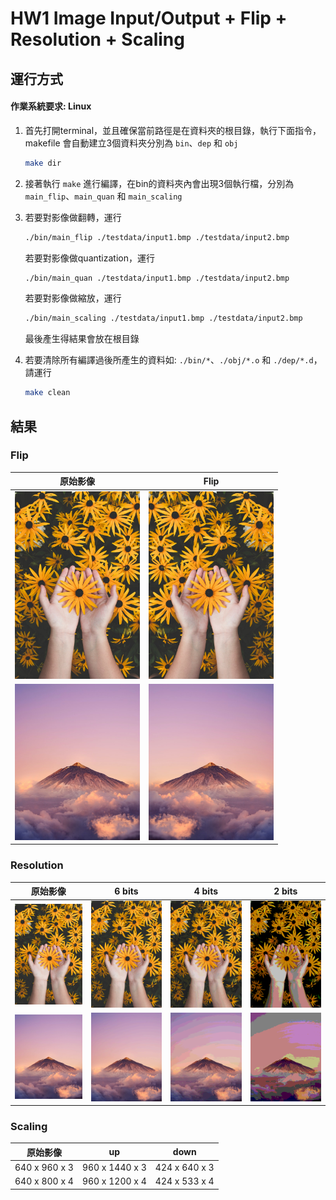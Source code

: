 # HW1 Image Input/Output + Flip + Resolution + Scaling

## 運行方式

#### 作業系統要求: Linux

1.  首先打開terminal，並且確保當前路徑是在資料夾的根目錄，執行下面指令，makefile 會自動建立3個資料夾分別為 ``bin``、``dep`` 和 ``obj``

    ```bash
    make dir
    ```

2.  接著執行 ``make`` 進行編譯，在bin的資料夾內會出現3個執行檔，分別為 ``main_flip``、``main_quan`` 和 ``main_scaling``

3.  若要對影像做翻轉，運行

    ```bash
	./bin/main_flip ./testdata/input1.bmp ./testdata/input2.bmp
    ```

	若要對影像做quantization，運行

    ```bash
	./bin/main_quan ./testdata/input1.bmp ./testdata/input2.bmp
    ```

	若要對影像做縮放，運行

    ```bash
	./bin/main_scaling ./testdata/input1.bmp ./testdata/input2.bmp
    ```

	最後產生得結果會放在根目錄

4.  若要清除所有編譯過後所產生的資料如: ``./bin/*``、``./obj/*.o`` 和 ``./dep/*.d``，請運行

    ```bash
    make clean
    ```

## 結果

### Flip

| 原始影像 | Flip |
|:---:|:---:|
|<img src="testdata/input1.bmp" width="200">|<img src="result/output1_flip.bmp" width="200">|
|<img src="testdata/input2.bmp" width="200">|<img src="result/output2_flip.bmp" width="200">|

### Resolution

| 原始影像 | 6 bits | 4 bits | 2 bits |  
|:---:|:---:|:---:|:---:|
|<img src="testdata/input1.bmp" width="200">|<img src="result/output1_1.bmp" width="200">|<img src="result/output1_2.bmp" width="200">|<img src="result/output1_3.bmp" width="200">|
|<img src="testdata/input2.bmp" width="200">|<img src="result/output2_1.bmp" width="200">|<img src="result/output2_2.bmp" width="200">|<img src="result/output2_3.bmp" width="200">|

### Scaling

| 原始影像 | up | down |  
|:---:|:---:|:---:|
| 640 x 960 x 3 | 960 x 1440 x 3 | 424 x 640 x 3 |
| 640 x 800 x 4 | 960 x 1200 x 4 | 424 x 533 x 4 |